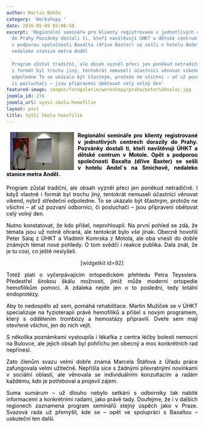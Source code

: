 ```yaml
---
author: Martin Bohůn
category: 'Workshopy '
date: 2016-05-09 05:08:58
excerpt: 'Regionální semináře pro klienty registrované v jednotlivých centrech dorazily
  do Prahy Pozvánky dostali ti, kteří navštěvují ÚHKT a dětské centrum v Motole Opět
  s podporou společnosti Baxalta (dříve Baxter) se sešli v hotelu Andel´s na Smíchově,
  nedaleko stanice metra Anděl

  Program zůstal tradiční, ale obsah vyzněl přeci jen poněkud netradičně I když vlastně
  i formát byl trochu jiný, tentokrát nemuseli účastníci věnovat víkend, nýbrž středeční
  odpoledne To se ukázalo být šťastným, protože ne všichni – ať už pozvaní odborníci,
  či posluchači – jsou připraveni obětovat celý volný den'
featured-image: images/fotogalerie/workshopy/praha/peter%20salaj.jpg
joomla_id: 276
joomla_url: vyssi-skola-hemofilie
layout: post
title: Vyšší škola hemofilie
---
```


<h4 style="text-align: justify;"><img src="images/fotogalerie/workshopy/praha/peter%20salaj.jpg" border="0" width="168" height="100" style="float: left; margin-left: 10px; margin-right: 10px;" /><span style="color: #000000;">Regionální semináře pro klienty registrované v jednotlivých centrech dorazily do Prahy. Pozvánky dostali ti, kteří navštěvují ÚHKT a dětské centrum v Motole. Opět s podporou společnosti Baxalta (dříve Baxter) se sešli v hotelu Andel´s na Smíchově, nedaleko stanice metra Anděl.</span></h4>
<p style="text-align: justify;"><span style="color: #000000;">Program zůstal tradiční, ale obsah vyzněl přeci jen poněkud netradičně. I když vlastně i formát byl trochu jiný, tentokrát nemuseli účastníci věnovat víkend, nýbrž středeční odpoledne. To se ukázalo být šťastným, protože ne všichni – ať už pozvaní odborníci, či posluchači – jsou připraveni obětovat celý volný den.</span></p>

<p style="text-align: justify;"><span style="color: #000000;">Nutno konstatovat, že kdo přišel, neprohloupil. Na první pohled se zdá, že témata jsou už notně ohraná, ale tentokrát bylo vše jinak. Obecně hovořili Peter Salaj z ÚHKT a Vladimír Komrska z Motola, ale oba vnesli do dobře známých témat nové pohledy. O tom svědčí i reakce publika. Dala znát, že je tu cosi, co ještě neslyšeli.</span></p>
<p style="text-align: center;"><span>[widgetkit id=92]</span></p>
<p style="text-align: justify;"><span style="color: #000000;">Totéž platí o vyčerpávajícím ortopedickém přehledu Petra Teysslera. Předestřel širokou škálu možností, jimiž může moderní ortopedie hemofilikům pomoci. A zdaleka nejde jen o to poslední, tedy totální endoprotézy.</span></p>
<p style="text-align: justify;"><span style="color: #000000;">Aby to nedospělo až sem, pomáhá rehabilitace. Martin Mužíček se v ÚHKT specializuje na fyzioterapii právě hemofiliků a přišel s novým programem, který s oddělením trombózy a hemostázy připravili. Dveře sem mají otevřené všichni, jen do nich vejít.</span></p>
<p style="text-align: justify;"><span style="color: #000000;">S několika poznámkami vystoupila i lékařka z centra léčby bolesti nemocni na Bulovce, ale jejich obsah byl pohříchu jen obecný a moc konkrétních rad nepřinesl.</span></p>
<p style="text-align: justify;"><span style="color: #000000;">Zato členům svazu velmi dobře známá Marcela Štáfová z Úřadu práce zafungovala velmi užitečně. Nepřišla sice s žádnými převratnými novinkami v sociální oblasti, ale věnovala se individuálním konzultacím a radám každému, kdo je potřeboval a projevil zájem.</span></p>
<p style="text-align: justify;"><span style="color: #000000;">Suma sumárum – už dlouho nebylo setkání s odborníky tak nabité informacemi a konkrétními radami, jako právě tady. Doufejme, že i v dalších regionech zaznamená program seminářů stejný úspěch jako v Praze. Svazová rada už přemýšlí, kde se – opět ve spolupráci s Baxaltou – uskuteční ten další.  </span>    </p>